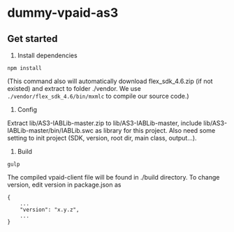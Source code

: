 # dummy-vpaid-as3

Get started
-----------

1. Install dependencies

```
npm install
```
(This command also will automatically download flex_sdk_4.6.zip (if not existed) and extract to folder ./vendor.
We use `./vendor/flex_sdk_4.6/bin/mxmlc` to compile our source code.)

1. Config

Extract lib/AS3-IABLib-master.zip to lib/AS3-IABLib-master, include lib/AS3-IABLib-master/bin/IABLib.swc as library for this project.
Also need some setting to init project (SDK, version, root dir, main class, output...).

1. Build

```
gulp
```

The compiled vpaid-client file will be found in ./build directory.
To change version, edit version in package.json as

```
{
    ...
    "version": "x.y.z",
    ...
}
```